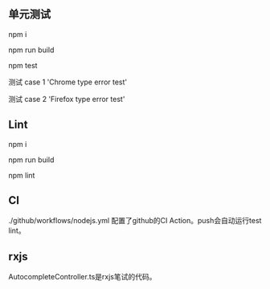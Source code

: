## 单元测试
npm i

npm run build

npm test

测试 case 1 'Chrome type error test'

测试 case 2 'Firefox type error test'

## Lint
npm i

npm run build

npm lint

## CI
./github/workflows/nodejs.yml 配置了github的CI Action。push会自动运行test lint。

## rxjs

AutocompleteController.ts是rxjs笔试的代码。

